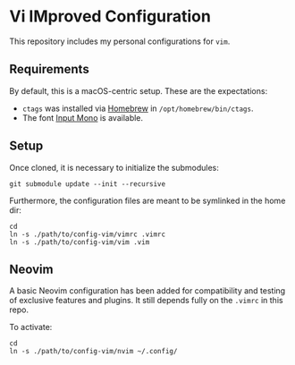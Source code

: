 # Vi IMproved Configuration

This repository includes my personal configurations for `vim`.

## Requirements

By default, this is a macOS-centric setup. These are the expectations:

- `ctags` was installed via [Homebrew](https://brew.sh) in `/opt/homebrew/bin/ctags`.
- The font [Input Mono](https://input.djr.com) is available.

## Setup

Once cloned, it is necessary to initialize the submodules:

    git submodule update --init --recursive

Furthermore, the configuration files are meant to be symlinked in the home dir:

    cd
    ln -s ./path/to/config-vim/vimrc .vimrc
    ln -s ./path/to/config-vim/vim .vim

## Neovim

A basic Neovim configuration has been added for compatibility and testing of exclusive features and plugins. It still depends fully on the `.vimrc` in this repo.

To activate:

    cd
    ln -s ./path/to/config-vim/nvim ~/.config/

